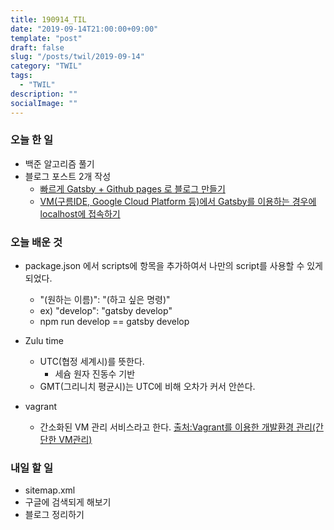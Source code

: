 ```yaml
---
title: 190914_TIL
date: "2019-09-14T21:00:00+09:00"
template: "post"
draft: false
slug: "/posts/twil/2019-09-14"
category: "TWIL"
tags:
  - "TWIL"
description: ""
socialImage: ""
---
```


### 오늘 한 일

- 백준 알고리즘 풀기
- 블로그 포스트 2개 작성
  - [빠르게 Gatsby + Github pages 로 블로그 만들기](../../posts/gatsby-blog/make-gatsby-blog)
  - [VM(구름IDE, Google Cloud Platform 등)에서 Gatsby를 이용하는 경우에 localhost에 접속하기](../../posts/gatsby-blog/access-vm-localhost)

### 오늘 배운 것

- package.json 에서 scripts에 항목을 추가하여서 나만의 script를 사용할 수 있게 되었다.
  - "(원하는 이름)": "(하고 싶은 명령)"
  - ex) "develop": "gatsby develop"
  - npm run develop == gatsby develop 

- Zulu time
  - UTC(협정 세계시)를 뜻한다.
    - 세슘 원자 진동수 기반
  - GMT(그리니치 평균시)는 UTC에 비해 오차가 커서 안쓴다.
  
- vagrant  
  - 간소화된 VM 관리 서비스라고 한다. [출처:Vagrant를 이용한 개발환경 관리(간단한 VM관리)](https://bcho.tistory.com/806)

### 내일 할 일

- sitemap.xml
- 구글에 검색되게 해보기
- 블로그 정리하기